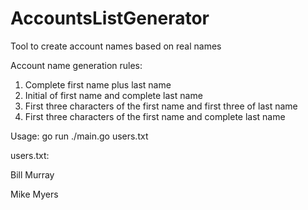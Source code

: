 # AccountsListGenerator
 Tool to create account names based on real names

Account name generation rules:
 1. Complete first name plus last name
 2. Initial of first name and complete last name
 3. First three characters of the first name and first three of last name
 4. First three characters of the first name and complete last name
 
 Usage: go run ./main.go users.txt
 
 users.txt:
 
 Bill Murray
 
 Mike Myers
